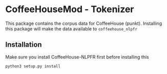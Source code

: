 # CoffeeHouseMod - Tokenizer

This package contains the corpus data for CoffeeHouse (punkt).
Installing this package will make the data available to `coffeehouse_nlpfr`


## Installation

Make sure you install CoffeeHouse-NLPFR first before installing this

```shell script
python3 setup.py install
```